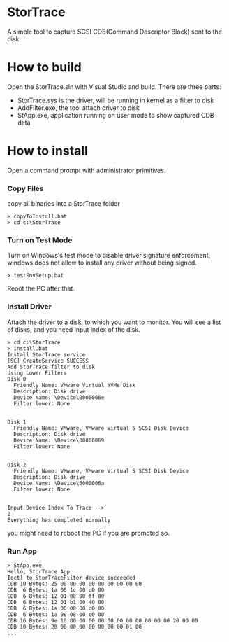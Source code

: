 # StorTrace

A simple tool to capture SCSI CDB(Command Descriptor Block) sent to the disk.  
 

# How to build
Open the StorTrace.sln with Visual Studio and build. 
There are three parts: 
- StorTrace.sys is the driver, will be running in kernel as a filter to disk 
- AddFilter.exe, the tool attach driver to disk
- StApp.exe, application running on user mode to show captured CDB data

# How to install 
Open a command prompt with administrator primitives. 
### Copy Files
copy all binaries into a StorTrace folder
```
> copyToInstall.bat
> cd c:\StorTrace
```  
### Turn on Test Mode
Turn on Windows's test mode to disable driver signature enforcement, windows does not allow to install any driver without being signed. 
```
> testEnvSetup.bat
```
Reoot the PC after that. 
### Install Driver
Attach the driver to a disk, to which you want to monitor. 
You will see a list of disks, and you need input index of the disk. 
```
> cd c:\StorTrace
> install.bat
Install StorTrace service
[SC] CreateService SUCCESS
Add StorTrace filter to disk
Using Lower Filters
Disk 0
  Friendly Name: VMware Virtual NVMe Disk
  Description: Disk drive
  Device Name: \Device\0000006e
  Filter lower: None


Disk 1
  Friendly Name: VMware, VMware Virtual S SCSI Disk Device
  Description: Disk drive
  Device Name: \Device\00000069
  Filter lower: None


Disk 2
  Friendly Name: VMware, VMware Virtual S SCSI Disk Device
  Description: Disk drive
  Device Name: \Device\0000006a
  Filter lower: None


Input Device Index To Trace -->
2
Everything has completed normally
```
you might need to reboot the PC if you are promoted so. 

### Run App
```
> StApp.exe
Hello, StorTrace App
Ioctl to StorTraceFilter device succeeded
CDB 10 Bytes: 25 00 00 00 00 00 00 00 00 00
CDB  6 Bytes: 1a 00 1c 00 c0 00
CDB  6 Bytes: 12 01 00 00 ff 00
CDB  6 Bytes: 12 01 b1 00 40 00
CDB  6 Bytes: 1a 00 08 00 c0 00
CDB  6 Bytes: 1a 00 08 00 c0 00
CDB 16 Bytes: 9e 10 00 00 00 00 00 00 00 00 00 00 00 20 00 00
CDB 10 Bytes: 28 00 00 00 00 00 00 00 01 00
...
```


